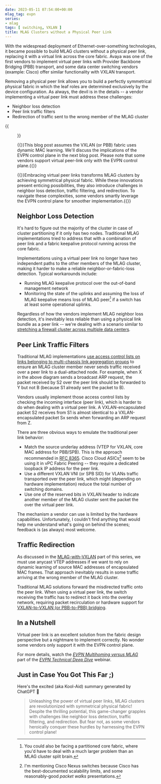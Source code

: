 ```yaml
---
date: 2023-05-11 07:54:00+00:00
mlag_tag: evpn
series:
- mlag
tags: [ switching, VXLAN ]
title: MLAG Clusters without a Physical Peer Link
---
```

With the widespread deployment of Ethernet-over-something technologies, it became possible to build MLAG clusters without a physical peer link, replacing it with a virtual link across the core fabric. Avaya was one of the first vendors to implement virtual peer links with Provider Backbone Bridging (PBB) transport, and some data center switching vendors (example: Cisco) offer similar functionality with VXLAN transport.

Removing a physical peer link allows you to build a perfectly symmetrical physical fabric in which the leaf roles are determined exclusively by the device configuration. As always, the devil is in the details -- a vendor implementing a virtual peer link must address these challenges:
<!--more-->
-   Neighbor loss detection
-   Peer link traffic filters
-   Redirection of traffic sent to the wrong member of the MLAG cluster

{{<figure src="/2023/05/MLAG-virtual-peer-link.png" caption="MLAG cluster with a virtual peer link over VXLAN fabric">}}

{{<note info>}}This blog post assumes the VXLAN (or PBB) fabric uses dynamic MAC learning. We'll discuss the implications of the EVPN control plane in the next blog post. Please note that some vendors support virtual peer-link only with the EVPN control plane.{{</note>}}

{{<tldr model="somewhat excited ChatGPT GPT-4" comment="The regular summary sounded like an abstract of a research paper written by a team of terminally-bored people. Had to tell ChatGPT to spice it up a notch (you don't want to know how cheerleading the 'excited' summary was 😆).">}}Embracing virtual peer links transforms MLAG clusters by achieving symmetrical physical fabric. While these innovations present enticing possibilities, they also introduce challenges in neighbor loss detection, traffic filtering, and redirection. To navigate these complexities, some vendors smartly leverage the EVPN control plane for smoother implementation.{{</tldr>}}

## Neighbor Loss Detection

It's hard to figure out the majority of the cluster in case of cluster partitioning if it only has two nodes. Traditional MLAG implementations tried to address that with a combination of peer link and a fabric keepalive protocol running across the core fabric.

Implementations using a virtual peer link no longer have two independent paths to the other members of the MLAG cluster, making it harder to make a reliable neighbor-or-fabric-loss detection. Typical workarounds include:

-   Running MLAG keepalive protocol over the out-of-band management network
-   Monitoring the state of the uplinks and assuming the loss of MLAG keepalive means loss of MLAG peer[^OU] if a switch has at least some operational uplinks.

[^OU]: You could also be facing a partitioned core fabric, where you'd have to deal with a much larger problem than an MLAG cluster split brain.

Regardless of how the vendors implement MLAG neighbor loss detection, it's inevitably less reliable than using a physical link bundle as a peer link -- we're dealing with a scenario similar to [stretching a firewall cluster across multiple data centers](https://blog.ipspace.net/2011/04/distributed-firewalls-how-badly-do-you.html).

## Peer Link Traffic Filters

Traditional MLAG implementations [use access control lists on links belonging to multi-chassis link aggregation groups](https://blog.ipspace.net/2022/06/mlag-deep-dive-flooding.html) to ensure an MLAG cluster member never sends traffic received over a peer link to a dual-attached node. For example, when X in the above diagram sends a broadcast ARP request, the packet received by S2 over the peer link should be forwarded to Y but not B (because S1 already sent the packet to B).

Vendors usually implement those access control lists by checking the incoming interface (peer link), which is harder to do when dealing with a virtual peer link. A VXLAN-encapsulated packet S2 receives from S1 is almost identical to a VXLAN-encapsulated packet Sx sends when forwarding an ARP request from Z.

There are three obvious ways to emulate the traditional peer link behavior:

-   Match the source underlay address (VTEP for VXLAN, core MAC address for PBB/SPB). This is the approach recommended in [RFC 8365](https://datatracker.ietf.org/doc/html/rfc8365#section-8.3.1). Cisco Cloud ASICs[^CS] seem to be using it in vPC Fabric Peering -- they require a dedicated loopback IP address for the peer link.
-   Use a different VXLAN VNI (or SPB SID) for VLANs traffic transported over the peer link, which might (depending on hardware implementation) reduce the total number of switching domains.
-   Use one of the reserved bits in VXLAN header to indicate another member of the MLAG cluster sent the packet the over the virtual peer link.

The mechanism a vendor can use is limited by the hardware capabilities. Unfortunately, I couldn't find anything that would help me understand what's going on behind the scenes; feedback is (as always) most welcome.

[^CS]: I'm mentioning Cisco Nexus switches because Cisco has the best-documented scalability limits, and some reasonably-good _packet walks_ presentations.

## Traffic Redirection

As discussed in the [MLAG-with-VXLAN](https://blog.ipspace.net/2022/09/mlag-deep-dive-vxlan-fabric.html) part of this series, we must use anycast VTEP addresses if we want to rely on dynamic learning of source MAC addresses of encapsulated MAC frames. That approach inevitably results in some traffic arriving at the wrong member of the MLAG cluster.

Traditional MLAG solutions forward the misdirected traffic onto the peer link. When using a virtual peer link, the switch receiving the traffic has to redirect it back into the overlay network, requiring packet recirculation or hardware support for [VXLAN-to-VXLAN (or PBB-to-PBB) bridging](https://blog.ipspace.net/2022/06/vxlan-bridging-dci.html).

## In a Nutshell

Virtual peer link is an excellent solution from the fabric design perspective but a nightmare to implement correctly. No wonder some vendors only support it with the EVPN control plane.

For more details, watch the *[EVPN Multihoming versus MLAG](https://my.ipspace.net/bin/list?id=EVPN#MH)* part of the _[EVPN Technical Deep Dive](https://www.ipspace.net/EVPN_Technical_Deep_Dive)_ webinar.

## Just in Case You Got This Far ;)

Here's the excited (aka Kool-Aid) summary generated by ChatGPT 🤣

> Unleashing the power of virtual peer links, MLAG clusters are revolutionized with symmetrical physical fabric! Despite the thrilling potential, this game-changer grapples with challenges like neighbor loss detection, traffic filtering, and redirection. But fear not, as some vendors heroically conquer these hurdles by harnessing the EVPN control plane!
